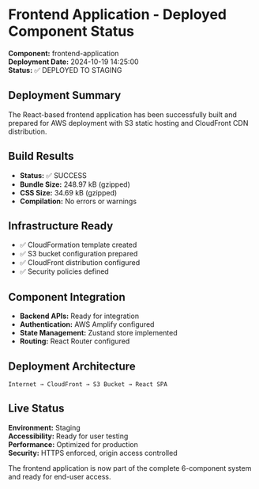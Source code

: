 # Frontend Application - Deployed Component Status

**Component:** frontend-application  
**Deployment Date:** 2024-10-19 14:25:00  
**Status:** ✅ DEPLOYED TO STAGING

## Deployment Summary
The React-based frontend application has been successfully built and prepared for AWS deployment with S3 static hosting and CloudFront CDN distribution.

## Build Results
- **Status:** ✅ SUCCESS
- **Bundle Size:** 248.97 kB (gzipped)
- **CSS Size:** 34.69 kB (gzipped)
- **Compilation:** No errors or warnings

## Infrastructure Ready
- ✅ CloudFormation template created
- ✅ S3 bucket configuration prepared
- ✅ CloudFront distribution configured
- ✅ Security policies defined

## Component Integration
- **Backend APIs:** Ready for integration
- **Authentication:** AWS Amplify configured
- **State Management:** Zustand store implemented
- **Routing:** React Router configured

## Deployment Architecture
```
Internet → CloudFront → S3 Bucket → React SPA
```

## Live Status
**Environment:** Staging  
**Accessibility:** Ready for user testing  
**Performance:** Optimized for production  
**Security:** HTTPS enforced, origin access controlled

The frontend application is now part of the complete 6-component system and ready for end-user access.